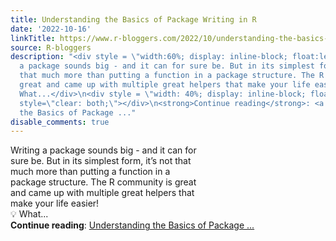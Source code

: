 ```yaml
---
title: Understanding the Basics of Package Writing in R
date: '2022-10-16'
linkTitle: https://www.r-bloggers.com/2022/10/understanding-the-basics-of-package-writing-in-r/
source: R-bloggers
description: "<div style = \"width:60%; display: inline-block; float:left; \"> Writing
  a package sounds big - and it can for sure be. But in its simplest form, it’s not
  that much more than putting a function in a package structure. The R community is
  great and came up with multiple great helpers that make your life easier!<br />\n\U0001F4A1
  What...</div>\n<div style = \"width: 40%; display: inline-block; float:right;\"></div>\n<div
  style=\"clear: both;\"></div>\n<strong>Continue reading</strong>: <a href=\"https://www.r-bloggers.com/2022/10/understanding-the-basics-of-package-writing-in-r/\">Understanding
  the Basics of Package ..."
disable_comments: true
---
```

<div style = "width:60%; display: inline-block; float:left; "> Writing a package sounds big - and it can for sure be. But in its simplest form, it’s not that much more than putting a function in a package structure. The R community is great and came up with multiple great helpers that make your life easier!<br />
💡 What...</div>
<div style = "width: 40%; display: inline-block; float:right;"></div>
<div style="clear: both;"></div>
<strong>Continue reading</strong>: <a href="https://www.r-bloggers.com/2022/10/understanding-the-basics-of-package-writing-in-r/">Understanding the Basics of Package ...